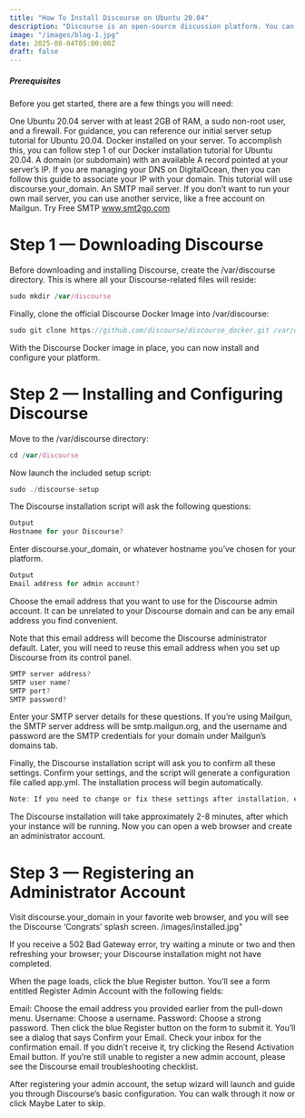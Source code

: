 ```yaml
---
title: "How To Install Discourse on Ubuntu 20.04"
description: "Discourse is an open-source discussion platform. You can use Discourse as a mailing list, a discussion forum, or a long-form chat room. In this tutorial, you will install Discourse in an isolated environment using Docker, a containerization application."
image: "/images/blog-1.jpg"
date: 2025-08-04T05:00:00Z
draft: false
---
```


##### Prerequisites

Before you get started, there are a few things you will need:

One Ubuntu 20.04 server with at least 2GB of RAM, a sudo non-root user, and a firewall. For guidance, you can reference our initial server setup tutorial for Ubuntu 20.04.
Docker installed on your server. To accomplish this, you can follow step 1 of our Docker installation tutorial for Ubuntu 20.04.
A domain (or subdomain) with an available A record pointed at your server’s IP. If you are managing your DNS on DigitalOcean, then you can follow this guide to associate your IP with your domain. This tutorial will use discourse.your_domain.
An SMTP mail server. If you don’t want to run your own mail server, you can use another service, like a free account on Mailgun.
Try Free SMTP www.smt2go.com

# Step 1 — Downloading Discourse
Before downloading and installing Discourse, create the /var/discourse directory. This is where all your Discourse-related files will reside:

```javascript
sudo mkdir /var/discourse
```
Finally, clone the official Discourse Docker Image into /var/discourse:

```javascript
sudo git clone https://github.com/discourse/discourse_docker.git /var/discourse
```
With the Discourse Docker image in place, you can now install and configure your platform.

# Step 2 — Installing and Configuring Discourse
Move to the /var/discourse directory:

```javascript
cd /var/discourse
```
Now launch the included setup script:

```javascript
sudo ./discourse-setup
```
The Discourse installation script will ask the following questions:

```javascript
Output
Hostname for your Discourse?
```

Enter discourse.your_domain, or whatever hostname you’ve chosen for your platform.

```javascript
Output
Email address for admin account?
```

Choose the email address that you want to use for the Discourse admin account. It can be unrelated to your Discourse domain and can be any email address you find convenient.

Note that this email address will become the Discourse administrator default. Later, you will need to reuse this email address when you set up Discourse from its control panel.

```javascript
SMTP server address?
SMTP user name?
SMTP port?
SMTP password?
```

Enter your SMTP server details for these questions. If you’re using Mailgun, the SMTP server address will be smtp.mailgun.org, and the username and password are the SMTP credentials for your domain under Mailgun’s domains tab.

Finally, the Discourse installation script will ask you to confirm all these settings. Confirm your settings, and the script will generate a configuration file called app.yml. The installation process will begin automatically.

```javascript
Note: If you need to change or fix these settings after installation, edit your /containers/app.yml file and run ./launcher rebuild app. Otherwise, your changes will not take effect.
```
The Discourse installation will take approximately 2-8 minutes, after which your instance will be running. Now you can open a web browser and create an administrator account.

# Step 3 — Registering an Administrator Account

Visit discourse.your_domain in your favorite web browser, and you will see the Discourse ‘Congrats’ splash screen.
/images/installed.jpg"

If you receive a 502 Bad Gateway error, try waiting a minute or two and then refreshing your browser; your Discourse installation might not have completed.

When the page loads, click the blue Register button. You’ll see a form entitled Register Admin Account with the following fields:

Email: Choose the email address you provided earlier from the pull-down menu.
Username: Choose a username.
Password: Choose a strong password.
Then click the blue Register button on the form to submit it. You’ll see a dialog that says Confirm your Email. Check your inbox for the confirmation email. If you didn’t receive it, try clicking the Resend Activation Email button. If you’re still unable to register a new admin account, please see the Discourse email troubleshooting checklist.

After registering your admin account, the setup wizard will launch and guide you through Discourse’s basic configuration. You can walk through it now or click Maybe Later to skip.

